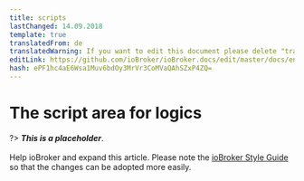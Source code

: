 ```yaml
---
title: scripts
lastChanged: 14.09.2018
template: true
translatedFrom: de
translatedWarning: If you want to edit this document please delete "translatedFrom" field, elsewise this document will be translated automatically again
editLink: https://github.com/ioBroker/ioBroker.docs/edit/master/docs/en/admin/scripts.md
hash: ePF1hc4aE6Wsa1Muv6bdOy3MrVr3CoMVaQAhSZxP4ZQ=
---
```

# The script area for logics
?> ***This is a placeholder***.<br><br> Help ioBroker and expand this article. Please note the [ioBroker Style Guide](community/styleguidedoc) so that the changes can be adopted more easily.